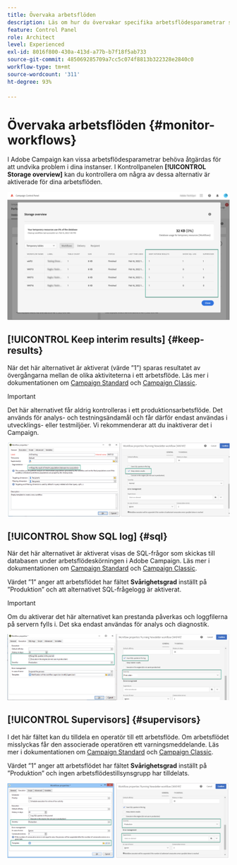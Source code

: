 ```yaml
---
title: Övervaka arbetsflöden
description: Läs om hur du övervakar specifika arbetsflödesparametrar som kan behöva åtgärdas för att undvika problem i dina instanser.
feature: Control Panel
role: Architect
level: Experienced
exl-id: 8016f800-430a-413d-a77b-b7f18f5ab733
source-git-commit: 485069285709a7cc5c074f8813b322328e2840c0
workflow-type: tm+mt
source-wordcount: '311'
ht-degree: 93%

---
```


# Övervaka arbetsflöden {#monitor-workflows}

<!-- Clean paused and completed workflows

When [!DNL Adobe Campaign] workflows are paused or completed, they leave temporary tables on your instances database that consume space and can lead to performance issues.

Control Panel allows you to identify those workflows and clean the temporary resources generated on your instances.

>[!NOTE]
>
>Technically, this operation executes the **[!UICONTROL Database cleanup technical workflow]** that runs on your Campaign instance everyday (see [Campaign Standard](https://experienceleague.adobe.com/docs/campaign-standard/using/administrating/application-settings/technical-workflows.html#list-of-technical-workflows) and [Campaign Classic](https://experienceleague.adobe.com/docs/campaign-classic/using/monitoring-campaign-classic/data-processing/database-cleanup-workflow.html) documentation). 

To clean paused and completed workflows, follow these steps:

1. Navigate to the **[!UICONTROL Performance monitoring]** card.

1. In the **[!UICONTROL Databases]** tab, select the instance where you want to perform the operation.

1. Access the **[!UICONTROL Storage overview]** details, then filter the list on **[!UICONTROL Temporary tables]**. Learn more on **[!UICONTROL Storage overview]** in [this page](database-storage-overview.md).

    ![](assets/wkf-monitoring-filter.png)

1. All temporary tables generated on your instances by workflows and deliveries display. Click the **[!UICONTROL Clean now]** button to delete the resources generated by paused and completed workflows.

    ![](assets/wkf-monitoring-clean.png)

1. Once the operation is confirmed, you can track the estimated remaining time in the **[!UICONTROL Storage overview]** list.

    ![](assets/wkf-monitoring-in-progress.png)

Monitor workflow parameters -->

I Adobe Campaign kan vissa arbetsflödesparametrar behöva åtgärdas för att undvika problem i dina instanser. I Kontrollpanelen **[!UICONTROL Storage overview]** kan du kontrollera om några av dessa alternativ är aktiverade för dina arbetsflöden.

![](assets/wkf-monitoring-parameters.png)

## **[!UICONTROL Keep interim results]** {#keep-results}

När det här alternativet är aktiverat (värde ”1”) sparas resultatet av övergångarna mellan de olika aktiviteterna i ett arbetsflöde. Läs mer i dokumentationen om [Campaign Standard](https://experienceleague.adobe.com/docs/campaign-standard/using/managing-processes-and-data/executing-a-workflow/managing-execution-options.html?lang=sv) och [Campaign Classic](https://experienceleague.adobe.com/docs/campaign-classic/using/automating-with-workflows/introduction/workflow-best-practices.html?lang=sv#logs).

>[!IMPORTANT]
>
>Det här alternativet får aldrig kontrolleras i ett produktionsarbetsflöde. Det används för analys- och testningsändamål och får därför endast användas i utvecklings- eller testmiljöer. Vi rekommenderar att du inaktiverar det i Campaign.

![](assets/wkf-monitoring-keep.png)

## **[!UICONTROL Show SQL log]** {#sql}

När det här alternativet är aktiverat visas de SQL-frågor som skickas till databasen under arbetsflödeskörningen i Adobe Campaign. Läs mer i dokumentationen om [Campaign Standard](https://experienceleague.adobe.com/docs/campaign-standard/using/managing-processes-and-data/executing-a-workflow/managing-execution-options.html?lang=en) och [Campaign Classic](https://experienceleague.adobe.com/docs/campaign-classic/using/automating-with-workflows/advanced-management/workflow-properties.html?lang=sv#execution).

Värdet ”1” anger att arbetsflödet har fältet **Svårighetsgrad** inställt på ”Produktion” och att alternativet SQL-frågelogg är aktiverat.

>[!IMPORTANT]
>
>Om du aktiverar det här alternativet kan prestanda påverkas och loggfilerna på servern fylls i. Det ska endast användas för analys och diagnostik.

![](assets/wkf-monitoring-sql.png)

## **[!UICONTROL Supervisors]** {#supervisors}

I det här fältet kan du tilldela en operatör till ett arbetsflöde. Om arbetsflödet misslyckas får den associerade operatören ett varningsmeddelande. Läs mer i dokumentationen om [Campaign Standard](https://experienceleague.adobe.com/docs/campaign-standard/using/managing-processes-and-data/executing-a-workflow/monitoring-workflow-execution.html?lang=en#error-management) och [Campaign Classic](https://experienceleague.adobe.com/docs/campaign-classic/using/automating-with-workflows/advanced-management/workflow-properties.html?lang=sv#error-management).

Värdet ”1” anger att arbetsflödet har fältet **Svårighetsgrad** inställt på ”Produktion” och ingen arbetsflödestillsynsgrupp har tilldelats.

![](assets/wkf-monitoring-supervisors.png)
